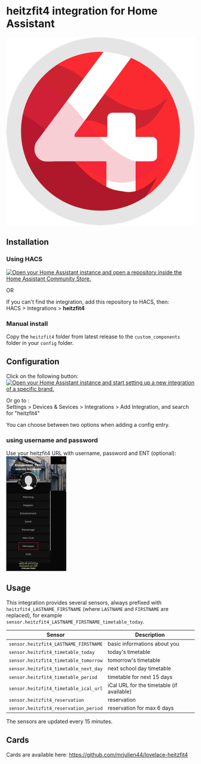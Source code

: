 # heitzfit4 integration for Home Assistant
![heitzfit4 logo](doc/logo_heitzfit4.png)
## Installation

### Using HACS

[![Open your Home Assistant instance and open a repository inside the Home Assistant Community Store.](https://my.home-assistant.io/badges/hacs_repository.svg)](https://my.home-assistant.io/redirect/hacs_repository/?owner=mrjulien44s&repository=hass-heitzfit4&category=integration)

OR

If you can't find the integration, add this repository to HACS, then:  
HACS > Integrations > **heitzfit4**

### Manual install

Copy the `heitzfit4` folder from latest release to the `custom_components` folder in your `config` folder.

## Configuration

Click on the following button:  
[![Open your Home Assistant instance and start setting up a new integration of a specific brand.](https://my.home-assistant.io/badges/brand.svg)](https://my.home-assistant.io/redirect/brand/?brand=heitzfit4)  

Or go to :  
Settings > Devices & Sevices > Integrations > Add Integration, and search for "heitzfit4"

You can choose between two options when adding a config entry.  

### using username and password

Use your heitzfit4 URL with username, password and ENT (optional):  
![heitzfit4 config flow](doc/config_flow_username_password.png)

## Usage

This integration provides several sensors, always prefixed with `heitzfit4_LASTNAME_FIRSTNAME` (where `LASTNAME` and `FIRSTNAME` are replaced), for example `sensor.heitzfit4_LASTNAME_FIRSTNAME_timetable_today`.


| Sensor | Description |
|--------|-------------|
| `sensor.heitzfit4_LASTNAME_FIRSTNAME` | basic informations about you |
| `sensor.heitzfit4_timetable_today` | today's timetable |
| `sensor.heitzfit4_timetable_tomorrow` | tomorrow's timetable |
| `sensor.heitzfit4_timetable_next_day` | next school day timetable |
| `sensor.heitzfit4_timetable_period` | timetable for next 15 days |
| `sensor.heitzfit4_timetable_ical_url` | iCal URL for the timetable (if available) |
| `sensor.heitzfit4_reservation` | reservation |
| `sensor.heitzfit4_reservation_period` | reservation for max 6 days |

The sensors are updated every 15 minutes.

## Cards

Cards are available here: https://github.com/mrjulien44/lovelace-heitzfit4
